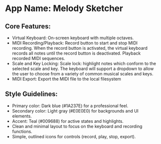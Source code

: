 # **App Name**: Melody Sketcher

## Core Features:

- Virtual Keyboard: On-screen keyboard with multiple octaves.
- MIDI Recording/Playback: Record button to start and stop MIDI recording. When the record button is activated, the virtual keyboard records all notes until the record button is deactivated. Playback recorded MIDI sequences.
- Scale and Key Locking: Scale lock: highlight notes which conform to the selected scale and key. The keyboard will support a dropdown to allow the user to choose from a variety of common musical scales and keys.
- MIDI Export: Export the MIDI file to the local filesystem

## Style Guidelines:

- Primary color: Dark blue (#1A237E) for a professional feel.
- Secondary color: Light gray (#E0E0E0) for backgrounds and UI elements.
- Accent: Teal (#009688) for active states and highlights.
- Clean and minimal layout to focus on the keyboard and recording functions.
- Simple, outlined icons for controls (record, play, stop, export).